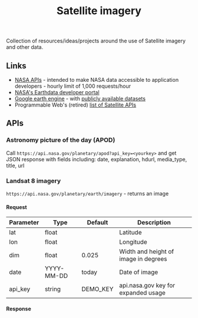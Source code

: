 ﻿---
backlinks:
- title: Teaching Digital Technologies
  url: /sense/Teaching/Digital_Technologies/teaching-digital-technologies.html
tags: computing, digital-technologies, teaching-digital-technologies
title: Satellite imagery
type: note
---
Collection of resources/ideas/projects around the use of Satellite imagery and other data.

## Links

- [NASA APIs](https://api.nasa.gov/) - intended to make NASA data accessible to application developers - hourly limit of 1,000 requests/hour
- [NASA's Earthdata developer portal](https://www.earthdata.nasa.gov/engage/open-data-services-and-software/api)
- [Google earth engine](https://earthengine.google.com/) - with [publicly available datasets](https://developers.google.com/earth-engine/datasets/)
- Programmable Web's (retired) [list of Satellite APIs](https://web.archive.org/web/20200622070732/https://www.programmableweb.com/category/satellites/api)

## APIs

### Astronomy picture of the day (APOD)

Call `https://api.nasa.gov/planetary/apod?api_key=<yourkey>` and get JSON response with fields including: date, explanation, hdurl, media_type, title, url

### Landsat 8 imagery

`https://api.nasa.gov/planetary/earth/imagery` - returns an image

#### Request

| Parameter | Type | Default | Description |
| --- | --- | --- | --- |
| lat | float | | Latitude |
| lon | float | | Longitude |
| dim | float | 0.025 | Width and height of image in degrees |
| date | YYYY-MM-DD | today | Date of image |
| api_key | string | DEMO_KEY | api.nasa.gov key for expanded usage |


#### Response